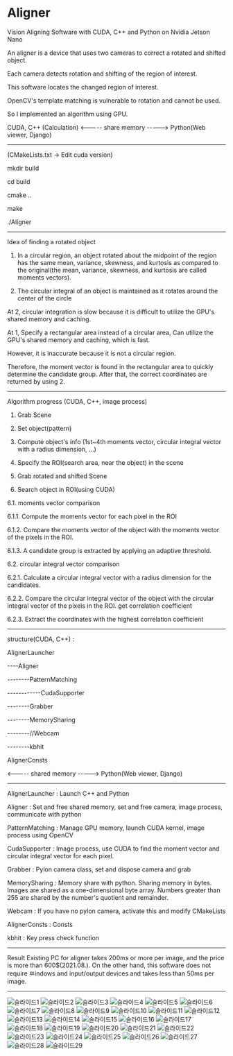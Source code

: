 # Aligner

Vision Aligning Software with CUDA, C++ and Python on Nvidia Jetson Nano


An aligner is a device that uses two cameras to correct a rotated and shifted object.

Each camera detects rotation and shifting of the region of interest.

This software locates the changed region of interest.


OpenCV's template matching is vulnerable to rotation and cannot be used.

So I implemented an algorithm using GPU.


CUDA, C++ (Calculation)  <----- share memory -----> Python(Web viewer, Django)


------------------------------------------------


(CMakeLists.txt -> Edit cuda version)

mkdir build

cd build

cmake ..

make

./Aligner


------------------------------------------------


Idea of finding a rotated object

1. In a circular region, an object rotated about the midpoint of the region has the same mean, variance, skewness, and kurtosis as compared to the original(the mean, variance, skewness, and kurtosis are called moments vectors).

2. The circular integral of an object is maintained as it rotates around the center of the circle


At 2, circular integration is slow because it is difficult to utilize the GPU's shared memory and caching.

At 1, Specify a rectangular area instead of a circular area, Can utilize the GPU's shared memory and caching, which is fast.

However, it is inaccurate because it is not a circular region.

Therefore, the moment vector is found in the rectangular area to quickly determine the candidate group. After that, the correct coordinates are returned by using 2.


------------------------------------------------


Algorithm progress (CUDA, C++, image process)

 1. Grab Scene

 2. Set object(pattern)

 3. Compute object's info (1st~4th moments vector, circular integral vector with a radius dimension, ...)

 4. Specify the ROI(search area, near the object) in the scene

 5. Grab rotated and shifted Scene

 6. Search object in ROI(using CUDA)

 6.1. moments vector comparison

 6.1.1. Compute the moments vector for each pixel in the ROI

 6.1.2. Compare the moments vector of the object with the moments vector of the pixels in the ROI.

 6.1.3. A candidate group is extracted by applying an adaptive threshold.

 6.2. circular integral vector comparison

 6.2.1. Calculate a circular integral vector with a radius dimension for the candidates.

 6.2.2. Compare the circular integral vector of the object with the circular integral vector of the pixels in the ROI. get correlation coefficient

 6.2.3. Extract the coordinates with the highest correlation coefficient


------------------------------------------------


structure(CUDA, C++) :

AlignerLauncher

----Aligner

--------PatternMatching

------------CudaSupporter

--------Grabber

--------MemorySharing

--------//Webcam

--------kbhit

AlignerConsts



<----- shared memory -----> Python(Web viewer, Django)


------------------------------------------------


AlignerLauncher : Launch C++ and Python

Aligner : Set and free shared memory, set and free camera, image process, communicate with python

PatternMatching : Manage GPU memory, launch CUDA kernel, image process using OpenCV

CudaSupporter : Image process, use CUDA to find the moment vector and circular integral vector for each pixel.

Grabber : Pylon camera class, set and dispose camera and grab

MemorySharing : Memory share with python. Sharing memory in bytes. Images are shared as a one-dimensional byte array. 
Numbers greater than 255 are shared by the number's quotient and remainder.

Webcam : If you have no pylon camera, activate this and modify CMakeLists

AlignerConsts : Consts

kbhit : Key press check function


------------------------------------------------


Result
Existing PC for aligner takes 200ms or more per image, and the price is more than 600$(2021.08.).
On the other hand, this software does not require ㅉindows and input/output devices and takes less than 50ms per image.


------------------------------------------------


![슬라이드1](https://user-images.githubusercontent.com/72921481/131960995-5ba56429-e7fe-4ef9-8433-94862865c6be.JPG)
![슬라이드2](https://user-images.githubusercontent.com/72921481/131961001-6ca9769a-fae9-4a34-9a41-63c38e88da90.JPG)
![슬라이드3](https://user-images.githubusercontent.com/72921481/131961003-2bf304bd-980c-4aea-9447-1a54c5ed4f94.JPG)
![슬라이드4](https://user-images.githubusercontent.com/72921481/131961005-48bc1803-9df0-461d-b561-c93189b2201a.JPG)
![슬라이드5](https://user-images.githubusercontent.com/72921481/131961006-96c288f3-e933-4f10-8d35-ebac8d3bbbb6.JPG)
![슬라이드6](https://user-images.githubusercontent.com/72921481/131961009-8324bc10-7dae-4cf0-9a43-3b895614e53f.JPG)
![슬라이드7](https://user-images.githubusercontent.com/72921481/131961012-63a01cf2-4155-4fa9-9423-0bc3528b6042.JPG)
![슬라이드8](https://user-images.githubusercontent.com/72921481/131961016-9677104e-3bfd-429c-b351-76f46f3cf2e4.JPG)
![슬라이드9](https://user-images.githubusercontent.com/72921481/131961018-8d8362d5-d8b5-430c-82e9-8b94c9c1f200.JPG)
![슬라이드10](https://user-images.githubusercontent.com/72921481/131961020-4e01cf49-7686-4e93-b87c-bdc06085be91.JPG)
![슬라이드11](https://user-images.githubusercontent.com/72921481/131961021-a854689f-577d-4b42-ae11-0106bbaaf9ba.JPG)
![슬라이드12](https://user-images.githubusercontent.com/72921481/131961023-018390a5-1981-44b0-8a51-6b4c61994834.JPG)
![슬라이드13](https://user-images.githubusercontent.com/72921481/131961026-6a993d25-f914-4589-ad69-c773225d8eb1.JPG)
![슬라이드14](https://user-images.githubusercontent.com/72921481/131961028-05dd43e5-cbbe-4649-a4e4-d02e18c3ffe0.JPG)
![슬라이드15](https://user-images.githubusercontent.com/72921481/131961030-be76dff9-fc5d-48d3-a69d-51ae0df26d87.JPG)
![슬라이드16](https://user-images.githubusercontent.com/72921481/131961032-7e6eca95-6c14-46b0-8f75-b837cc8e9b3c.JPG)
![슬라이드17](https://user-images.githubusercontent.com/72921481/131961033-948bfc79-f99c-4447-ba83-4e6d714e62a1.JPG)
![슬라이드18](https://user-images.githubusercontent.com/72921481/131961034-fee1f6de-40f6-4b6d-8d70-b7c87f9dacae.JPG)
![슬라이드19](https://user-images.githubusercontent.com/72921481/131961036-37206b1c-94ba-4282-8ef0-0fb0357b4396.JPG)
![슬라이드20](https://user-images.githubusercontent.com/72921481/131961039-57cb19f2-ef97-403e-91a4-bff7d6d44a86.JPG)
![슬라이드21](https://user-images.githubusercontent.com/72921481/131961040-9c2c5179-f6c2-4db6-aff9-d8eca6f9d791.JPG)
![슬라이드22](https://user-images.githubusercontent.com/72921481/131961041-6b7295b1-59d2-41c5-b728-b92490a04008.JPG)
![슬라이드23](https://user-images.githubusercontent.com/72921481/131961046-3d1517c2-418d-4c0d-a914-29bafb061ed6.JPG)
![슬라이드24](https://user-images.githubusercontent.com/72921481/131961048-26a8f6ee-f79b-4962-aa33-15bfde31ed4c.JPG)
![슬라이드25](https://user-images.githubusercontent.com/72921481/131961050-67d683dd-bff9-4a9e-a5d5-dd0c161353d5.JPG)
![슬라이드26](https://user-images.githubusercontent.com/72921481/131961052-545da30d-5d11-4cbf-a2de-c5a488e7b47b.JPG)
![슬라이드27](https://user-images.githubusercontent.com/72921481/131961903-39c26955-3a64-4157-ae3c-486d2d423800.JPG)
![슬라이드28](https://user-images.githubusercontent.com/72921481/131961904-7a07db63-4818-4cdf-bc60-045b2390aeb7.JPG)
![슬라이드29](https://user-images.githubusercontent.com/72921481/131961907-ce865d66-367b-4971-9832-0fa5dd292406.JPG)
